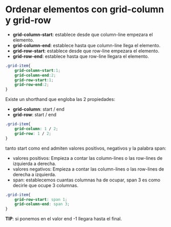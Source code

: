 # Ordenar elementos con grid-column y grid-row

+ **grid-column-start**: establece desde que column-line empezara el elemento.
+ **grid-column-end**: establece hasta que column-line llega el elemento.
+ **grid-row-start**: establece desde que row-line empezara el elemento.
+ **grid-row-end**: establece hasta que row-line llegara el elemento.

```css
.grid-item{
    grid-column-start:1;
    grid-column-end:2;
    grid-row-start:1;
    grid-row-end:2;
}

```
Existe un shorthand que engloba las 2 propiedades:
+ **grid-column**: start / end
+ **grid-row**: start / end

```css
.grid-item{
    grid-column: 1 / 2;
    grid-row: 1 / 2;
}

```
tanto start como end admiten valores positivos, negativos y la palabra span:

+ valores positivos: Empieza a contar las column-lines o las row-lines de izquierda a derecha.
+ valores negativos: Empieza a contar las column-lines o las row-lines de derecha a izquierda.
+ span: establecemos cuantas columnas ha de ocupar, span 3 es como decirle que ocupe 3 columnas.

```css
.grid-item{
    grid-row-start: span 1;
    grid-column-end: span 3;
}

```
**TIP**: si ponemos en el valor end -1 llegara hasta el final.